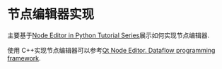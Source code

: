 # 节点编辑器实现

主要基于[Node Editor in Python Tutorial Series](https://www.blenderfreak.com/tutorials/node-editor-tutorial-series/)展示如何实现节点编辑器.

使用 C++实现节点编辑器可以参考[Qt Node Editor. Dataflow programming framework](https://github.com/paceholder/nodeeditor).
